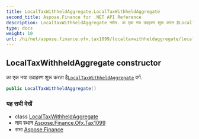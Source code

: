 ```yaml
---
title: LocalTaxWithheldAggregate.LocalTaxWithheldAggregate
second_title: Aspose.Finance for .NET API Reference
description: LocalTaxWithheldAggregate नर्मत. क एक नय उदहरण शुरू करत हैLocalTaxWithheldAggregate वर्ग.
type: docs
weight: 10
url: /hi/net/aspose.finance.ofx.tax1099/localtaxwithheldaggregate/localtaxwithheldaggregate/
---
```

## LocalTaxWithheldAggregate constructor

का एक नया उदाहरण शुरू करता है[`LocalTaxWithheldAggregate`](../) वर्ग.

```csharp
public LocalTaxWithheldAggregate()
```

### यह सभी देखें

* class [LocalTaxWithheldAggregate](../)
* नाम स्थान [Aspose.Finance.Ofx.Tax1099](../../localtaxwithheldaggregate/)
* सभा [Aspose.Finance](../../../)


